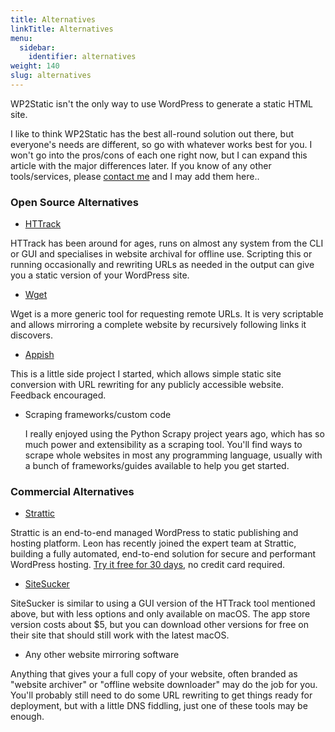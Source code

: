 ```yaml
---
title: Alternatives
linkTitle: Alternatives
menu:
  sidebar:
    identifier: alternatives
weight: 140
slug: alternatives
---
```


WP2Static isn't the only way to use WordPress to generate a static HTML site.

I like to think WP2Static has the best all-round solution out there, but everyone's needs are different, so go with whatever works best for you. I won't go into the pros/cons of each one right now, but I can expand this article with the major differences later. If you know of any other tools/services, please [contact me](/contact) and I may add them here..

### Open Source Alternatives

 - [HTTrack](https://www.httrack.com)

  HTTrack has been around for ages, runs on almost any system from the CLI or GUI and specialises in website archival for offline use. Scripting this or running occasionally and rewriting URLs as needed in the output can give you a static version of your WordPress site.

 - [Wget](https://www.gnu.org/software/wget)

  Wget is a more generic tool for requesting remote URLs. It is very scriptable and allows mirroring a complete website by recursively following links it discovers.


 - [Appish](https://appi.sh)

  This is a little side project I started, which allows simple static site conversion with URL rewriting for any publicly accessible website. Feedback encouraged.

 - Scraping frameworks/custom code

   I really enjoyed using the Python Scrapy project years ago, which has so much power and extensibility as a scraping tool. You'll find ways to scrape whole websites in most any programming language, usually with a bunch of frameworks/guides available to help you get started.


### Commercial Alternatives

 - [Strattic](https://www.strattic.com)

Strattic is an end-to-end managed WordPress to static publishing and hosting platform. Leon has recently joined the expert team at Strattic, building a fully automated, end-to-end solution for secure and performant WordPress hosting. [Try it free for 30 days](https://app.strattic.com/signup?utm_campaign=WP2Static&utm_source=WP2&utm_medium=link&utm_content=trail), no credit card required.
 
 - [SiteSucker](https://ricks-apps.com/osx/sitesucker)

  SiteSucker is similar to using a GUI version of the HTTrack tool mentioned above, but with less options and only available on macOS. The app store version costs about $5, but you can download other versions for free on their site that should still work with the latest macOS.

 - Any other website mirroring software

 Anything that gives your a full copy of your website, often branded as "website archiver" or "offline website downloader" may do the job for you. You'll probably still need to do some URL rewriting to get things ready for deployment, but with a little DNS fiddling, just one of these tools may be enough.
